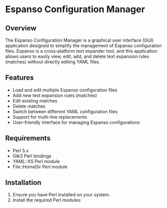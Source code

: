 # Espanso Configuration Manager

## Overview

The Espanso Configuration Manager is a graphical user interface (GUI) application designed to simplify the management of Espanso configuration files. Espanso is a cross-platform text expander tool, and this application allows users to easily view, edit, add, and delete text expansion rules (matches) without directly editing YAML files.

## Features

- Load and edit multiple Espanso configuration files
- Add new text expansion rules (matches)
- Edit existing matches
- Delete matches
- Switch between different YAML configuration files
- Support for multi-line replacements
- User-friendly interface for managing Espanso configurations

## Requirements

- Perl 5.x
- Gtk3 Perl bindings
- YAML::XS Perl module
- File::HomeDir Perl module

## Installation

1. Ensure you have Perl installed on your system.
2. Install the required Perl modules:

